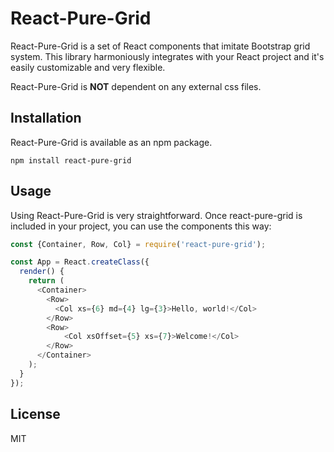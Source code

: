 # React-Pure-Grid
React-Pure-Grid is a set of React components that imitate Bootstrap grid system.
This library harmoniously integrates with your React project and it's easily customizable and very flexible. 

React-Pure-Grid is **NOT** dependent on any external css files.

## Installation
React-Pure-Grid is available as an npm package.
```
npm install react-pure-grid
```

## Usage
Using React-Pure-Grid is very straightforward. Once react-pure-grid is included in your project, you can use the components this way:

```js
const {Container, Row, Col} = require('react-pure-grid');

const App = React.createClass({
  render() {
    return (
      <Container>
        <Row>
          <Col xs={6} md={4} lg={3}>Hello, world!</Col>
        </Row>
        <Row>
            <Col xsOffset={5} xs={7}>Welcome!</Col>
        </Row>
      </Container>
    );
  }
});
```

## License
MIT
